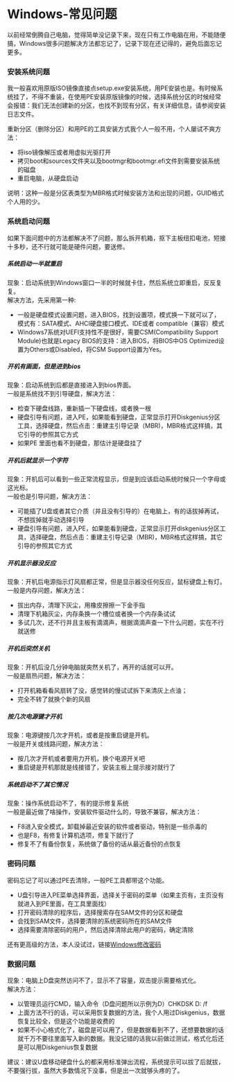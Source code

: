 # Windows-常见问题
以前经常倒腾自己电脑，觉得简单没记录下来，现在只有工作电脑在用，不能随便搞，Windows很多问题解决方法都忘记了，记录下现在还记得的，避免后面忘记更多。

### 安装系统问题
我一般喜欢用原版ISO镜像直接点setup.exe安装系统，用PE安装也是。有时候系统挂了，不得不重装，在使用PE安装原版镜像的时候，选择系统分区的时候经常会报错：我们无法创建新的分区，也找不到现有分区，有关详细信息，请参阅安装日志文件。

重新分区（删除分区）和用PE的工具安装方式我个人一般不用，个人屡试不爽方法：
- 将iso镜像解压或者用虚拟光驱打开
- 拷贝boot和sources文件夹以及bootmgr和bootmgr.efi文件到需要安装系统的磁盘
- 重启电脑，从硬盘启动

说明：这种一般是分区表类型为MBR格式时候安装方法和出现的问题，GUID格式个人用的少。
### 系统启动问题
如果下面问题中的方法都解决不了问题，那么拆开机箱，抠下主板纽扣电池，短接十多秒，还不行就可能是硬件问题，要送修。
##### 系统启动一半就重启
现象：启动系统到Windows窗口一半的时候就卡住，然后系统立即重启，反反复复。     
解决方法，先采用第一种:
- 一般是硬盘模式设置问题，进入BIOS，找到设置项，模式换一下就可以了，模式有：SATA模式、AHCI硬盘接口模式、IDE或者 compatible（兼容）模式 
- Windows7系统对UEFI支持性不是很好，需要CSM(Compatibility Support Module)也就是Legacy BIOS的支持：进入BIOS，将BIOS中OS Optimized设置为Others或Disabled，将CSM Support设置为Yes。
##### 开机有画面，但是进到bios
现象：启动系统到后都是直接进入到bios界面。      
一般是系统找不到引导硬盘，解决方法：
- 检查下硬盘线路，重新插一下硬盘线，或者换一根
- 硬盘引导有问题，进入PE，如果能看到硬盘，正常显示打开Diskgenius分区工具，选择硬盘，然后点击：重建主引导记录（MBR)，MBR格式这样搞，其它引导的参照其它方式
- 如果PE 里面也看不到硬盘，那估计是硬盘挂了
##### 开机后就显示一个字符
现象：开机后可以看到一些正常流程显示，但是到应该启动系统时候只一个字母或这光标。    
一般也是引导问题，解决方法：
- 可能插了U盘或者其它介质（并且没有引导的）在电脑上，有的话拔掉再试，不想拔掉就手动选择引导
- 硬盘引导有问题，进入PE，如果能看到硬盘，正常显示打开diskgenius分区工具，选择硬盘，然后点击：重建主引导记录（MBR)，MBR格式这样搞，其它引导的参照其它方式
##### 开机显示器没反应
现象：开机后电源指示灯风扇都正常，但是显示器没任何反应，鼠标键盘上有灯。   
一般是内存问题，解决方法：
- 拔出内存，清理下灰尘，用橡皮擦擦一下金手指
- 清理下机箱灰尘，内存条换一个槽位或者换一个内存条试试
- 多试几次，还不行并且主板有滴滴声，根据滴滴声查一下什么问题，实在不行就送修
##### 开机后突然关机
现象：开机后没几分钟电脑就突然关机了，再开的话就可以开。   
一般是扇热问题，解决方法：
- 打开机箱看看风扇转了没，感觉转的慢试试拆下来清灰上点油；
- 完全不转了就换个新的风扇
##### 按几次电源键才开机
现象：电源键按几次才开机，或者是按重启键是开机。   
一般是开关或线路问题，解决方法：
- 按几次才开机或者要用力开机，换个电源开关吧
- 重启键是开机那就是线接错了，安装主板上提示接对就行了

##### 系统启动不了其它情况
现象：操作系统启动不了，有的提示修复系统    
一般是最近做了啥操作，安装软件驱动什么的，导致不兼容，解决方法：
- F8进入安全模式，卸载掉最近安装的软件或者驱动，特别是一些杀毒的
- 也是F8，有修复计算机选项，修复下就行了
- 修复不了有备份恢复，系统做了备份的话从最近备份的点恢复

### 密码问题
密码忘记了可以通过PE去清除，一般PE工具都带这个功能。
- U盘引导进入PE菜单选择界面，选择关于密码的菜单（如果主页有，主页没有就进入到PE里面，在工具里面找）
- 打开密码清除的程序后，选择搜索存在SAM文件的分区和硬盘
- 会找到SAM文件，选择要清除的系统密码所在的SAM文件
- 选择需要清除密码的用户，然后选择清除此用户的密码，确定清除

还有更高级的方法，本人没试过，链接[Windows修改密码](https://baijiahao.baidu.com/s?id=1673422048088389164&wfr=spider&for=pc)

### 数据问题
现象：电脑上D盘突然访问不了，显示不了容量，双击提示需要格式化。    
解决方法：
- 以管理员运行CMD，输入命令（D盘问题所以示例为D）CHKDSK D: /f 
- 上面方法不行的话，可以采用恢复数据的方法，我个人用过Diskgenius，数据恢复比较全，但是这个功能是收费的
- 如果不小心格式化了，磁盘是可以用了，但是数据看到不了，还想要数据的话就千万不要往里面写入新的数据。我没记错的话我以前做过测试，格式化后还是可以用Diskgenius恢复数据

建议：建议U盘移动硬盘什么的都采用标准弹出流程，系统提示可以拔了后就拔，不要强行拔，虽然大多数情况下没事，但是出一次就够头疼的了。
